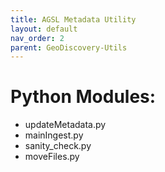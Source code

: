 ```yaml
---
title: AGSL Metadata Utility
layout: default
nav_order: 2
parent: GeoDiscovery-Utils
---
```


# Python Modules:

* updateMetadata.py
* mainIngest.py
* sanity_check.py
* moveFiles.py